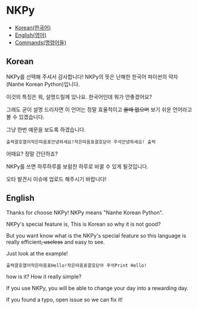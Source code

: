 # NKPy

- [Korean(한국어)](#Korean)
- [English(영어)](#English)
- [Commands(명령어들)](https://github.com/NKPy/NKPy/blob/master/nkpy/vars.py)

## Korean
NKPy를 선택해 주셔서 감사합니다!
NKPy의 뜻은 난해한 한국어 파이썬의 약자(Nanhe Korean Python)입니다.

이것의 특징은 뭐, 설명드릴께 있나요. 한국어인데 뭐가 안좋겠어요?

그래도 굳이 설명 드리자면 이 언어는 정말 효율적이고 ~~쓸때 없으며~~ 보기 쉬운 언어라고 볼 수 있겠습니다.

그냥 한번 예문을 보도록 하겠습니다.

```
출력괄호열어작은따옴표안녕하세요!작은따옴표괄호닫아 주석안녕하세요! 출력
```

어때요? 정말 간단하죠?

NKPy를 쓰면 하루하루를 보람찬 하루로 바꿀 수 있게 될것입니다.

오타 발견시 이슈에 업로드 해주시기 바랍니다!

## English
Thanks for choose NKPy!
NKPy means "Nanhe Korean Python".

NKPy's special feature is, This is Korean so why it is not good?

But you want know what is the NKPy's special feature so this language is really efficient~~, useless~~ and easy to see.

Just look at the example!

```
출력괄호열어작은따옴표Hello!작은따옴표괄호닫아 주석Print Hello!
```

how is it? How it really simple?

If you use NKPy, you will be able to change your day into a rewarding day.

If you found a typo, open issue so we can fix it!